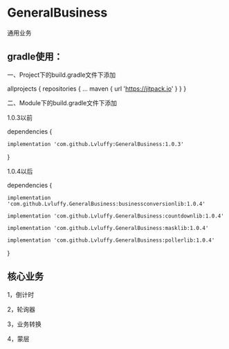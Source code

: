 # GeneralBusiness
通用业务

## gradle使用：

一、Project下的build.gradle文件下添加

allprojects {
    repositories {
      ...
      maven { url 'https://jitpack.io' }
    }
}

二、Module下的build.gradle文件下添加

1.0.3以前

dependencies {

	implementation 'com.github.Lvluffy:GeneralBusiness:1.0.3'
	  
}

1.0.4以后

dependencies {

	implementation 'com.github.Lvluffy.GeneralBusiness:businessconversionlib:1.0.4'
	 
	implementation 'com.github.Lvluffy.GeneralBusiness:countdownlib:1.0.4'
	
	implementation 'com.github.Lvluffy.GeneralBusiness:masklib:1.0.4'
	
	implementation 'com.github.Lvluffy.GeneralBusiness:pollerlib:1.0.4'
	 
}

## 核心业务

1，倒计时

2，轮询器

3，业务转换

4，蒙层
